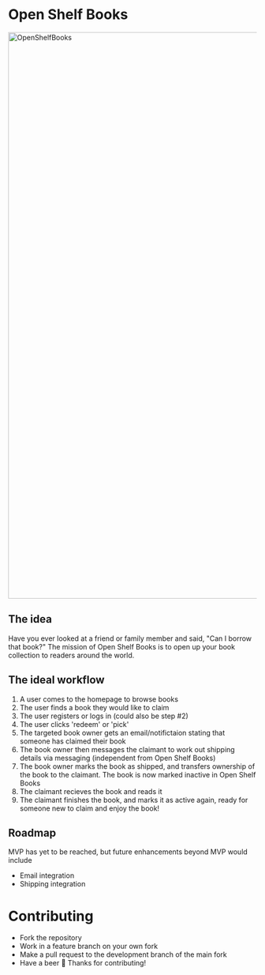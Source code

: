# Open Shelf Books

<img width="1147" alt="OpenShelfBooks" src="https://user-images.githubusercontent.com/38231097/193627106-712b4119-4b69-4c81-aec0-817cbc529ac1.png">

## The idea
Have you ever looked at a friend or family member and said, "Can I borrow that book?" The mission of Open Shelf Books is to open up your book collection to readers around the world.  

## The ideal workflow
1. A user comes to the homepage to browse books
2. The user finds a book they would like to claim
3. The user registers or logs in (could also be step #2)
4. The user clicks 'redeem' or 'pick'
5. The targeted book owner gets an email/notifictaion stating that someone has claimed their book
6. The book owner then messages the claimant to work out shipping details via messaging (independent from Open Shelf Books)
7. The book owner marks the book as shipped, and transfers ownership of the book to the claimant.  The book is now marked inactive in Open Shelf Books
8. The claimant recieves the book and reads it
9. The claimant finishes the book, and marks it as active again, ready for someone new to claim and enjoy the book!

## Roadmap
MVP has yet to be reached, but future enhancements beyond MVP would include
- Email integration
- Shipping integration

# Contributing
- Fork the repository
- Work in a feature branch on your own fork
- Make a pull request to the development branch of the main fork
- Have a beer :beer: Thanks for contributing!
